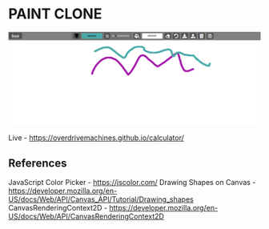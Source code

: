 # PAINT CLONE

![Preview](preview.png)

Live - https://overdrivemachines.github.io/calculator/

## References

JavaScript Color Picker - https://jscolor.com/
Drawing Shapes on Canvas - https://developer.mozilla.org/en-US/docs/Web/API/Canvas_API/Tutorial/Drawing_shapes
CanvasRenderingContext2D - https://developer.mozilla.org/en-US/docs/Web/API/CanvasRenderingContext2D
